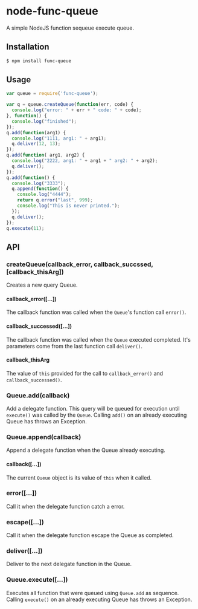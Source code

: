 node-func-queue
===============

A simple NodeJS function sequeue execute queue.

## Installation

```bash
$ npm install func-queue
```

## Usage

```javascript
var queue = require('func-queue');

var q = queue.createQueue(function(err, code) {
  console.log("error: " + err + " code: " + code);
}, function() {
  console.log("finished");
});
q.add(function(arg1) {
  console.log("1111, arg1: " + arg1);
  q.deliver(12, 13);
});
q.add(function( arg1, arg2) {
  console.log("2222, arg1: " + arg1 + " arg2: " + arg2);
  q.deliver();
});
q.add(function() {
  console.log("3333");
  q.append(function() {
    console.log("4444");
    return q.error("last", 999);
    console.log("This is never printed.");
  });
  q.deliver();
});
q.execute(11);
```

## API

### createQueue(callback_error, callback_succssed, [callback_thisArg])

Creates a new query Queue.

#### callback_error([...])

The callback function was called when the `Queue`'s function call `error()`.

#### callback_successed([...])

The callback function was called when the `Queue` executed completed. It's parameters come from the last function call `deliver()`.

#### callback_thisArg

The value of `this` provided for the call to `callback_error()` and `callback_successed()`.

### Queue.add(callback)

Add a delegate function. This query will be queued for execution until `execute()` was called by the `Queue`.
Calling `add()` on an already executing Queue has throws an Exception.

### Queue.append(callback)

Append a delegate function when the Queue already executing.

#### callback([...])

The current `Queue` object is its value of `this` when it called.

### error([...])

Call it when the delegate function catch a error.

### escape([...])

Call it when the delegate function escape the Queue as completed.

### deliver([...])

Deliver to the next delegate function in the Queue.

### Queue.execute([...])

Executes all function that were queued using `Queue.add` as sequence.
Calling `execute()` on an already executing Queue has throws an Exception.
